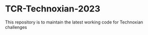 # TCR-Technoxian-2023
This repository is to maintain the latest working code for Technoxian challenges
